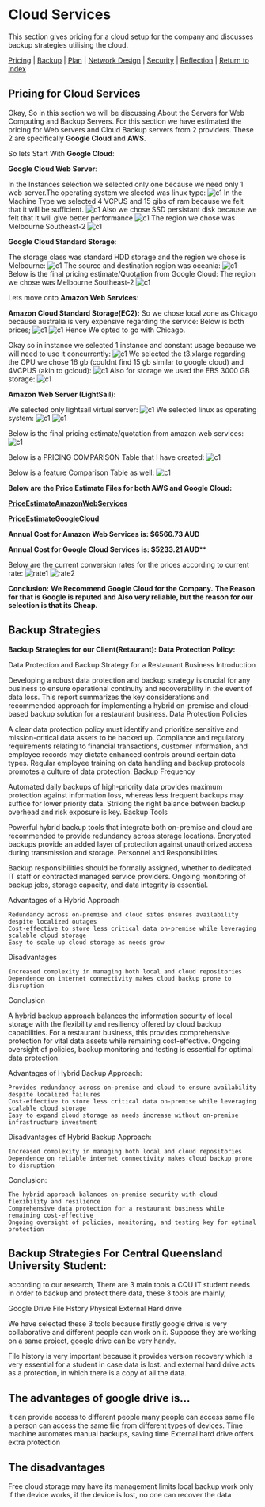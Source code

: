 # Cloud Services

This section gives pricing for a cloud setup for the company and discusses backup strategies utilising the cloud.

[Pricing](#pricing-for-cloud-services) | [Backup](#backup-strategies) | [Plan](./plan.md) | [Network Design](./network.md) | [Security](./security.md) | [Reflection](./reflection.md) | [Return to index](./README.md)


## Pricing for Cloud Services

Okay, So in this section we will be discussing About the Servers for Web Computing and Backup Servers.
For this section we have estimated the pricing for Web servers and Cloud Backup servers from 2 providers.
These 2 are specifically **Google Cloud** and **AWS**.

So lets Start With **Google Cloud**:

**Google Cloud Web Server**:

In the Instances selection we selected only one because we need only 1 web server.The operating system we slected was linux type:
![c1](./images/c1.png)
In the Machine Type we selected 4 VCPUS and 15 gibs of ram because we felt that it will be sufficient.
![c1](./images/c2.png)
Also we chose SSD persistant disk because we felt that it will give better performance
![c1](./images/c3.png)
The region we chose was Melbourne Southeast-2
![c1](./images/c4.png)

**Google Cloud Standard Storage**:

The storage class was standard HDD storage and the region we chose is Melbourne:
![c1](./images/c5.png)
The source and destination region was oceania:
![c1](./images/c6.png)
Below is the final pricing estimate/Quotation from Google Cloud:
The region we chose was Melbourne Southeast-2
![c1](./images/screenshot(398).png)

Lets move onto **Amazon Web Services**:

**Amazon Cloud Standard Storage(EC2):**
So we chose local zone as Chicago because australia is very expensive regarding the service:
Below is both prices;
![c1](./images/d1.png)
![c1](./images/X1.png)
Hence We opted to go with Chicago.

Okay so in instance we selected 1 instance and constant usage because we will need to use it concurrently:
![c1](./images/c4.png)
We selected the t3.xlarge regarding the CPU we chose 16 gb (couldnt find 15 gb similar to google cloud) and 4VCPUS (akin to gcloud):
![c1](./images/d3.png)
Also for storage we used the EBS 3000 GB storage:
![c1](./images/d0.png)

**Amazon Web Server (LightSail):**

We selected only lightsail virtual server:
![c1](./images/d4.png)
We selected linux as operating system:
![c1](./images/d5.png)
![c1](./images/d6.png)

Below is the final pricing estimate/quotation from amazon web services:
![c1](./images/d7.png)

Below is a PRICING COMPARISON Table that I have created:
![c1](./images/comtab.png)

Below is a feature Comparison Table as well:
![c1](./images/feacom.png)

**Below are the Price Estimate Files for both AWS and Google Cloud:**


[**PriceEstimateAmazonWebServices**](./images/AWSEstimateRestuarant.csv)

[**PriceEstimateGoogleCloud**](./images/GoogleEstimate.csv)

**Annual Cost for Amazon Web Services is: $6566.73 AUD**

**Annual Cost for Google Cloud Services is: $5233.21 AUD****

Below are the current conversion rates for the prices according to current rate:
![rate1](./images/rate1.png)
![rate2](./images/rate2.png)

**Conclusion:**
**We Recommend Google Cloud for the Company.**
**The Reason for that is Google is reputed and Also very reliable, but the reason for our selection is that its Cheap.**

## Backup Strategies

**Backup Strategies for our Client(Retaurant):**
**Data Protection Policy:**

Data Protection and Backup Strategy for a Restaurant Business
Introduction

Developing a robust data protection and backup strategy is crucial for any business to ensure operational continuity and recoverability in the event of data loss. This report summarizes the key considerations and recommended approach for implementing a hybrid on-premise and cloud-based backup solution for a restaurant business.
Data Protection Policies

A clear data protection policy must identify and prioritize sensitive and mission-critical data assets to be backed up. Compliance and regulatory requirements relating to financial transactions, customer information, and employee records may dictate enhanced controls around certain data types. Regular employee training on data handling and backup protocols promotes a culture of data protection.
Backup Frequency

Automated daily backups of high-priority data provides maximum protection against information loss, whereas less frequent backups may suffice for lower priority data. Striking the right balance between backup overhead and risk exposure is key.
Backup Tools

Powerful hybrid backup tools that integrate both on-premise and cloud are recommended to provide redundancy across storage locations. Encrypted backups provide an added layer of protection against unauthorized access during transmission and storage.
Personnel and Responsibilities

Backup responsibilities should be formally assigned, whether to dedicated IT staff or contracted managed service providers. Ongoing monitoring of backup jobs, storage capacity, and data integrity is essential.

Advantages of a Hybrid Approach

    Redundancy across on-premise and cloud sites ensures availability despite localized outages
    Cost-effective to store less critical data on-premise while leveraging scalable cloud storage
    Easy to scale up cloud storage as needs grow

Disadvantages

    Increased complexity in managing both local and cloud repositories
    Dependence on internet connectivity makes cloud backup prone to disruption

Conclusion

A hybrid backup approach balances the information security of local storage with the flexibility and resiliency offered by cloud backup capabilities. For a restaurant business, this provides comprehensive protection for vital data assets while remaining cost-effective. Ongoing oversight of policies, backup monitoring and testing is essential for optimal data protection.

Advantages of Hybrid Backup Approach:

    Provides redundancy across on-premise and cloud to ensure availability despite localized failures
    Cost-effective to store less critical data on-premise while leveraging scalable cloud storage
    Easy to expand cloud storage as needs increase without on-premise infrastructure investment

Disadvantages of Hybrid Backup Approach:

    Increased complexity in managing both local and cloud repositories
    Dependence on reliable internet connectivity makes cloud backup prone to disruption

Conclusion:

    The hybrid approach balances on-premise security with cloud flexibility and resilience
    Comprehensive data protection for a restaurant business while remaining cost-effective
    Ongoing oversight of policies, monitoring, and testing key for optimal protection



## Backup Strategies For Central Queensland University Student:

according to our research, There are 3 main tools a CQU IT student needs in order to backup and protect there data,
these 3 tools are mainly,

Google Drive
File Hstory
Physical External Hard drive

We have selected these 3 tools because firstly google drive is very collaborative and different people can work on it. Suppose they are working on a same project, google drive can be very handy.

File history is very important because it provides version recovery which is very essential for a student in case data is lost. and external hard drive acts as a protection, in which there is a copy of all the data.

## The advantages of google drive is...
it can provide access to different people
many people can access same file
a person can access the same file from different types of devices.
Time machine automates manual backups, saving time
External hard drive offers extra protection

## The disadvantages
Free cloud storage may have its management limits 
local backup work only if the device works, if the device is lost, no one can recover the data











